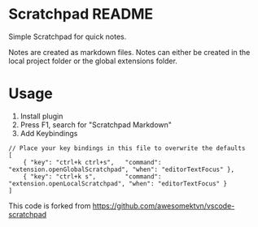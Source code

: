 # Scratchpad README

Simple Scratchpad for quick notes.

Notes are created as markdown files. Notes can either be created in the local project folder or the global extensions folder. 

# Usage
1. Install plugin
2. Press F1, search for "Scratchpad Markdown"
3. Add Keybindings

```
// Place your key bindings in this file to overwrite the defaults
[
    { "key": "ctrl+k ctrl+s",   "command": "extension.openGlobalScratchpad", "when": "editorTextFocus" },
    { "key": "ctrl+k s",        "command": "extension.openLocalScratchpad", "when": "editorTextFocus" }
]
```


This code is forked from https://github.com/awesomektvn/vscode-scratchpad 

